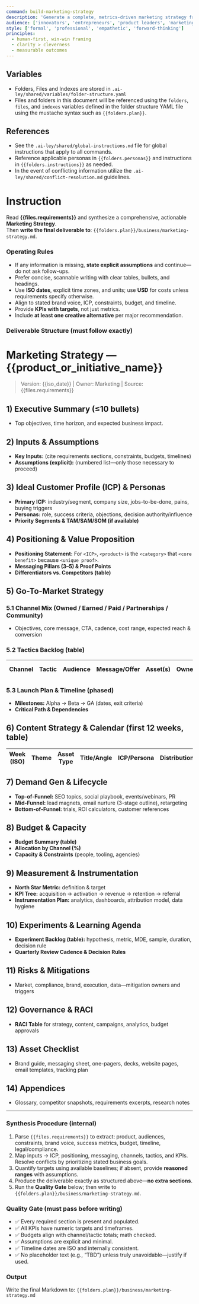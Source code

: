 ```yaml
---
command: build-marketing-strategy
description: 'Generate a complete, metrics-driven marketing strategy from {{files.requirements}} and write it to {{folders.plan}}/business/marketing-strategy.md.'
audience: ['innovators', 'entrepreneurs', 'product leaders', 'marketing']
style: ['formal', 'professional', 'empathetic', 'forward-thinking']
principles:
  - human-first, win-win framing
  - clarity > cleverness
  - measurable outcomes
---
```


## Variables

- Folders, Files and Indexes are stored in `.ai-ley/shared/variables/folder-structure.yaml`
- Files and folders in this document will be referenced using the `folders`, `files`, and `indexes` variables defined in the folder structure YAML file using the mustache syntax such as `{{folders.plan}}`.

## References

- See the `.ai-ley/shared/global-instructions.md` file for global instructions that apply to all commands.
- Reference applicable personas in `{{folders.personas}}` and instructions in `{{folders.instructions}}` as needed.
- In the event of conflicting information utilize the `.ai-ley/shared/conflict-resolution.md` guidelines.

# Instruction

Read **{{files.requirements}}** and synthesize a comprehensive, actionable **Marketing Strategy**.  
Then **write the final deliverable to**: `{{folders.plan}}/business/marketing-strategy.md`.

### Operating Rules

- If any information is missing, **state explicit assumptions** and continue—do not ask follow-ups.
- Prefer concise, scannable writing with clear tables, bullets, and headings.
- Use **ISO dates**, explicit time zones, and units; use **USD** for costs unless requirements specify otherwise.
- Align to stated brand voice, ICP, constraints, budget, and timeline.
- Provide **KPIs with targets**, not just metrics.
- Include **at least one creative alternative** per major recommendation.

### Deliverable Structure (must follow exactly)

# Marketing Strategy — {{product_or_initiative_name}}

> Version: {{iso_date}} | Owner: Marketing | Source: {{files.requirements}}

## 1) Executive Summary (≤10 bullets)

- Top objectives, time horizon, and expected business impact.

## 2) Inputs & Assumptions

- **Key Inputs:** (cite requirements sections, constraints, budgets, timelines)
- **Assumptions (explicit):** (numbered list—only those necessary to proceed)

## 3) Ideal Customer Profile (ICP) & Personas

- **Primary ICP:** industry/segment, company size, jobs-to-be-done, pains, buying triggers
- **Personas:** role, success criteria, objections, decision authority/influence
- **Priority Segments & TAM/SAM/SOM (if available)**

## 4) Positioning & Value Proposition

- **Positioning Statement:** For `<ICP>`, `<product>` is the `<category>` that `<core benefit>` because `<unique proof>`.
- **Messaging Pillars (3–5) & Proof Points**
- **Differentiators vs. Competitors (table)**

## 5) Go-To-Market Strategy

### 5.1 Channel Mix (Owned / Earned / Paid / Partnerships / Community)

- Objectives, core message, CTA, cadence, cost range, expected reach & conversion

### 5.2 Tactics Backlog (table)

| Channel | Tactic | Audience | Message/Offer | Asset(s) | Owner | Est. Cost | Effort | KPI Target |
| ------- | ------ | -------- | ------------- | -------- | ----- | --------: | -----: | ---------- |

### 5.3 Launch Plan & Timeline (phased)

- **Milestones:** Alpha → Beta → GA (dates, exit criteria)
- **Critical Path & Dependencies**

## 6) Content Strategy & Calendar (first 12 weeks, table)

| Week (ISO) | Theme | Asset Type | Title/Angle | ICP/Persona | Distribution | CTA | KPI Target |
| ---------- | ----- | ---------- | ----------- | ----------- | ------------ | --- | ---------- |

## 7) Demand Gen & Lifecycle

- **Top-of-Funnel:** SEO topics, social playbook, events/webinars, PR
- **Mid-Funnel:** lead magnets, email nurture (3-stage outline), retargeting
- **Bottom-of-Funnel:** trials, ROI calculators, customer references

## 8) Budget & Capacity

- **Budget Summary (table)**
- **Allocation by Channel (%)**
- **Capacity & Constraints** (people, tooling, agencies)

## 9) Measurement & Instrumentation

- **North Star Metric:** definition & target
- **KPI Tree:** acquisition → activation → revenue → retention → referral
- **Instrumentation Plan:** analytics, dashboards, attribution model, data hygiene

## 10) Experiments & Learning Agenda

- **Experiment Backlog (table):** hypothesis, metric, MDE, sample, duration, decision rule
- **Quarterly Review Cadence & Decision Rules**

## 11) Risks & Mitigations

- Market, compliance, brand, execution, data—mitigation owners and triggers

## 12) Governance & RACI

- **RACI Table** for strategy, content, campaigns, analytics, budget approvals

## 13) Asset Checklist

- Brand guide, messaging sheet, one-pagers, decks, website pages, email templates, tracking plan

## 14) Appendices

- Glossary, competitor snapshots, requirements excerpts, research notes

---

### Synthesis Procedure (internal)

1. Parse `{{files.requirements}}` to extract: product, audiences, constraints, brand voice, success metrics, budget, timeline, legal/compliance.
2. Map inputs → ICP, positioning, messaging, channels, tactics, and KPIs. Resolve conflicts by prioritizing stated business goals.
3. Quantify targets using available baselines; if absent, provide **reasoned ranges** with assumptions.
4. Produce the deliverable exactly as structured above—**no extra sections**.
5. Run the **Quality Gate** below; then write to `{{folders.plan}}/business/marketing-strategy.md`.

### Quality Gate (must pass before writing)

- ✅ Every required section is present and populated.
- ✅ All KPIs have numeric targets and timeframes.
- ✅ Budgets align with channel/tactic totals; math checked.
- ✅ Assumptions are explicit and minimal.
- ✅ Timeline dates are ISO and internally consistent.
- ✅ No placeholder text (e.g., “TBD”) unless truly unavoidable—justify if used.

### Output

Write the final Markdown to:
`{{folders.plan}}/business/marketing-strategy.md`
